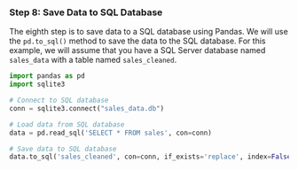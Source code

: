 ### Step 8: Save Data to SQL Database

The eighth step is to save data to a SQL database using Pandas. We will use the `pd.to_sql()` method to save the data to the SQL database. For this example, we will assume that you have a SQL Server database named `sales_data` with a table named `sales_cleaned`.

```python
import pandas as pd
import sqlite3

# Connect to SQL database
conn = sqlite3.connect("sales_data.db")

# Load data from SQL database
data = pd.read_sql('SELECT * FROM sales', con=conn)

# Save data to SQL database
data.to_sql('sales_cleaned', con=conn, if_exists='replace', index=False)
```
